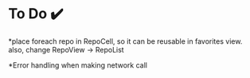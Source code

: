 #  To Do ✔️

*place foreach repo in RepoCell, so it can be reusable in favorites view.
 also, change RepoView -> RepoList

*Error handling when making network call
